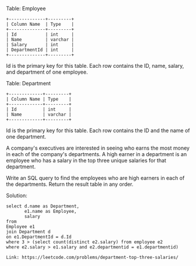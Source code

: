 Table: Employee
```
+--------------+---------+
| Column Name  | Type    |
+--------------+---------+
| Id           | int     |
| Name         | varchar |
| Salary       | int     |
| DepartmentId | int     |
+--------------+---------+
```
Id is the primary key for this table.
Each row contains the ID, name, salary, and department of one employee.
 
Table: Department
```
+-------------+---------+
| Column Name | Type    |
+-------------+---------+
| Id          | int     |
| Name        | varchar |
+-------------+---------+
```
Id is the primary key for this table.
Each row contains the ID and the name of one department. 

A company's executives are interested in seeing who earns the most money in each of the company's departments. 
A high earner in a department is an employee who has a salary in the top three unique salaries for that department.

Write an SQL query to find the employees who are high earners in each of the departments.
Return the result table in any order.

Solution:
```
select d.name as Department,
       e1.name as Employee,
       salary
from
Employee e1
join Department d
on e1.DepartmentId = d.Id
where 3 > (select count(distinct e2.salary) from employee e2
where e2.salary > e1.salary and e2.departmentid = e1.departmentid)
```
```
Link: https://leetcode.com/problems/department-top-three-salaries/
```
